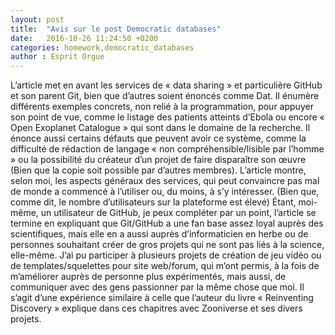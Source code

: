 ```yaml
---
layout: post
title:  "Avis sur le post Democratic databases"
date:   2016-10-26 11:24:50 +0200
categories: homework,democratic_databases
author : Esprit Orgue
---
```


L’article met en avant les services de « data sharing » et particulière GitHub et son parent Git, bien que d’autres soient énoncés comme Dat. Il énumère différents exemples concrets, non relié à la programmation, pour appuyer son point de vue, comme le listage des patients atteints d’Ebola ou encore « Open Exoplanet Catalogue » qui sont dans le domaine de la recherche. Il énonce aussi certains défauts que peuvent avoir ce système, comme la difficulté de rédaction de langage « non compréhensible/lisible par l’homme » ou la possibilité du créateur d’un projet de faire disparaître son œuvre (Bien que la copie soit possible par d’autres membres). L’article montre, selon moi, les aspects généraux des services, qui peut convaincre pas mal de monde a commencé à l’utiliser ou, du moins, à s’y intéresser. (Bien que, comme dit, le nombre d’utilisateurs sur la plateforme est élevé)
Étant, moi-même, un utilisateur de GitHub, je peux compléter par un point, l’article se termine en expliquant que Git/GitHub a une fan base assez loyal auprès des scientifiques, mais elle en a aussi auprès d’informaticien en herbe ou de personnes souhaitant créer de gros projets qui ne sont pas liés à la science, elle-même. J’ai pu participer à plusieurs projets de création de jeu vidéo ou de templates/squelettes pour site web/forum, qui m’ont permis, à la fois de m’améliorer auprès de personne plus expérimentés, mais aussi, de communiquer avec des gens passionner par la même chose que moi. Il s’agit d’une expérience similaire à celle que l’auteur du livre « Reinventing Discovery » explique dans ces chapitres avec Zooniverse et ses divers projets.

